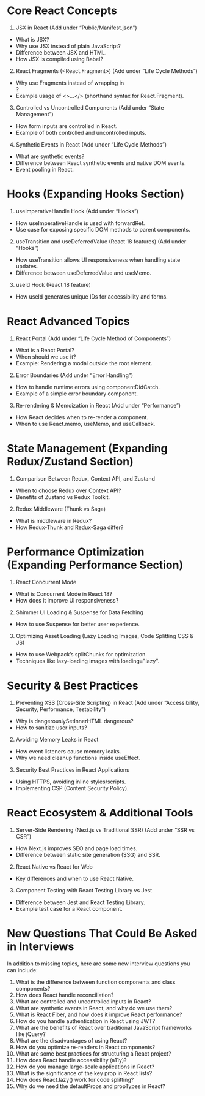 # Core React Concepts

1. JSX in React (Add under “Public/Manifest.json”)
  - What is JSX?
  - Why use JSX instead of plain JavaScript?
  - Difference between JSX and HTML.
  - How JSX is compiled using Babel?

2. React Fragments (<React.Fragment>) (Add under “Life Cycle Methods”)
  - Why use Fragments instead of wrapping in <div>?
  - Example usage of <>...</> (shorthand syntax for React.Fragment).

3. Controlled vs Uncontrolled Components (Add under “State Management”)
  - How form inputs are controlled in React.
  - Example of both controlled and uncontrolled inputs.

4. Synthetic Events in React (Add under “Life Cycle Methods”)
  - What are synthetic events?
  - Difference between React synthetic events and native DOM events.
  - Event pooling in React.

# Hooks (Expanding Hooks Section)

1. useImperativeHandle Hook (Add under “Hooks”)
  - How useImperativeHandle is used with forwardRef.
  - Use case for exposing specific DOM methods to parent components.

2. useTransition and useDeferredValue (React 18 features) (Add under “Hooks”)
  - How useTransition allows UI responsiveness when handling state updates.
  - Difference between useDeferredValue and useMemo.

3. useId Hook (React 18 feature)
  - How useId generates unique IDs for accessibility and forms.

# React Advanced Topics

1. React Portal (Add under “Life Cycle Method of Components”)
  - What is a React Portal?
  - When should we use it?
  - Example: Rendering a modal outside the root element.

2. Error Boundaries (Add under “Error Handling”)
  - How to handle runtime errors using componentDidCatch.
  - Example of a simple error boundary component.

3. Re-rendering & Memoization in React (Add under “Performance”)
  - How React decides when to re-render a component.
  - When to use React.memo, useMemo, and useCallback.

# State Management (Expanding Redux/Zustand Section)

1. Comparison Between Redux, Context API, and Zustand
  - When to choose Redux over Context API?
  - Benefits of Zustand vs Redux Toolkit.

2. Redux Middleware (Thunk vs Saga)
  - What is middleware in Redux?
  - How Redux-Thunk and Redux-Saga differ?

# Performance Optimization (Expanding Performance Section)

1. React Concurrent Mode
  - What is Concurrent Mode in React 18?
  - How does it improve UI responsiveness?

2. Shimmer UI Loading & Suspense for Data Fetching
  - How to use Suspense for better user experience.

3. Optimizing Asset Loading (Lazy Loading Images, Code Splitting CSS & JS)
  - How to use Webpack’s splitChunks for optimization.
  - Techniques like lazy-loading images with loading="lazy".

# Security & Best Practices

1. Preventing XSS (Cross-Site Scripting) in React (Add under “Accessibility, Security, Performance, Testability”)
  - Why is dangerouslySetInnerHTML dangerous?
  - How to sanitize user inputs?

2. Avoiding Memory Leaks in React
  - How event listeners cause memory leaks.
  - Why we need cleanup functions inside useEffect.

3. Security Best Practices in React Applications
  - Using HTTPS, avoiding inline styles/scripts.
  - Implementing CSP (Content Security Policy).

# React Ecosystem & Additional Tools

1. Server-Side Rendering (Next.js vs Traditional SSR) (Add under “SSR vs CSR”)
  - How Next.js improves SEO and page load times.
  - Difference between static site generation (SSG) and SSR.

2. React Native vs React for Web
  - Key differences and when to use React Native.

3. Component Testing with React Testing Library vs Jest
  - Difference between Jest and React Testing Library.
  - Example test case for a React component.

# New Questions That Could Be Asked in Interviews

In addition to missing topics, here are some new interview questions you can include:
1. What is the difference between function components and class components?
2. How does React handle reconciliation?
3. What are controlled and uncontrolled inputs in React?
4. What are synthetic events in React, and why do we use them?
5. What is React Fiber, and how does it improve React performance?
6. How do you handle authentication in React using JWT?
7. What are the benefits of React over traditional JavaScript frameworks like jQuery?
8. What are the disadvantages of using React?
9. How do you optimize re-renders in React components?
10. What are some best practices for structuring a React project?
11. How does React handle accessibility (a11y)?
12. How do you manage large-scale applications in React?
13. What is the significance of the key prop in React lists?
14. How does React.lazy() work for code splitting?
15. Why do we need the defaultProps and propTypes in React?